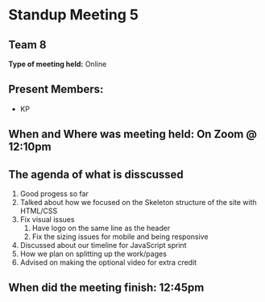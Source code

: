 # Standup Meeting 5
## Team 8

**Type of meeting held:** Online

## Present Members:  
- KP

## When and Where was meeting held: On Zoom @ 12:10pm

## The agenda of what is disscussed
1. Good progess so far
2. Talked about how we focused on the Skeleton structure of the site with HTML/CSS
3. Fix visual issues
   1. Have logo on the same line as the header
   2. Fix the sizing issues for mobile and being responsive
4. Discussed about our timeline for JavaScript sprint
5. How we plan on splitting up the work/pages
6. Advised on making the optional video for extra credit
## When did the meeting finish: 12:45pm